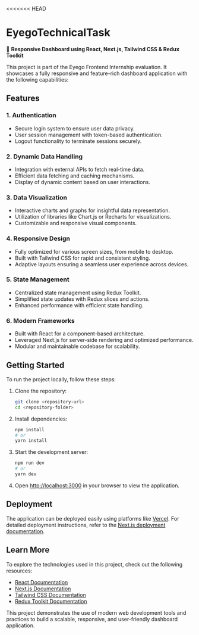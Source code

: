 <<<<<<< HEAD
# EyegoTechnicalTask

🚀 **Responsive Dashboard using React, Next.js, Tailwind CSS & Redux Toolkit**

This project is part of the Eyego Frontend Internship evaluation. It showcases a fully responsive and feature-rich dashboard application with the following capabilities:

## Features

### 1. **Authentication**
- Secure login system to ensure user data privacy.
- User session management with token-based authentication.
- Logout functionality to terminate sessions securely.

### 2. **Dynamic Data Handling**
- Integration with external APIs to fetch real-time data.
- Efficient data fetching and caching mechanisms.
- Display of dynamic content based on user interactions.

### 3. **Data Visualization**
- Interactive charts and graphs for insightful data representation.
- Utilization of libraries like Chart.js or Recharts for visualizations.
- Customizable and responsive visual components.

### 4. **Responsive Design**
- Fully optimized for various screen sizes, from mobile to desktop.
- Built with Tailwind CSS for rapid and consistent styling.
- Adaptive layouts ensuring a seamless user experience across devices.

### 5. **State Management**
- Centralized state management using Redux Toolkit.
- Simplified state updates with Redux slices and actions.
- Enhanced performance with efficient state handling.

### 6. **Modern Frameworks**
- Built with React for a component-based architecture.
- Leveraged Next.js for server-side rendering and optimized performance.
- Modular and maintainable codebase for scalability.

## Getting Started

To run the project locally, follow these steps:

1. Clone the repository:
    ```bash
    git clone <repository-url>
    cd <repository-folder>
    ```

2. Install dependencies:
    ```bash
    npm install
    # or
    yarn install
    ```

3. Start the development server:
    ```bash
    npm run dev
    # or
    yarn dev
    ```

4. Open [http://localhost:3000](http://localhost:3000) in your browser to view the application.

## Deployment

The application can be deployed easily using platforms like [Vercel](https://vercel.com). For detailed deployment instructions, refer to the [Next.js deployment documentation](https://nextjs.org/docs/app/building-your-application/deploying).

## Learn More

To explore the technologies used in this project, check out the following resources:
- [React Documentation](https://reactjs.org/docs/getting-started.html)
- [Next.js Documentation](https://nextjs.org/docs)
- [Tailwind CSS Documentation](https://tailwindcss.com/docs)
- [Redux Toolkit Documentation](https://redux-toolkit.js.org/introduction/getting-started)

This project demonstrates the use of modern web development tools and practices to build a scalable, responsive, and user-friendly dashboard application.